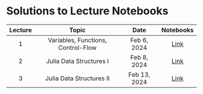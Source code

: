 # Solutions to Lecture Notebooks

| Lecture | Topic                               | Date         |  Notebooks                                           |
|:-------:|:-----------------------------------:|:------------:|:----------------------------------------------------:|
| 1       | Variables, Functions, Control-Flow  | Feb 6, 2024  | [Link](/assets/notebooksolutions/Lect01/Lect01.html) |
| 2       | Julia Data Structures I             | Feb 8, 2024  | [Link](/assets/notebooksolutions/Lect02/Lect02.html) |
| 3       | Julia Data Structures II            | Feb 13, 2024  | [Link](/assets/notebooksolutions/Lect03/Lect03.html) |